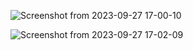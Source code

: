 
![Screenshot from 2023-09-27 17-00-10](https://github.com/Onkar26/chatwoot/assets/59679498/5a15d29f-62a8-4536-8307-0c81e7587d9a)

![Screenshot from 2023-09-27 17-02-09](https://github.com/Onkar26/chatwoot/assets/59679498/5afbe7e7-f348-42fd-bd66-85e84abe5853)

